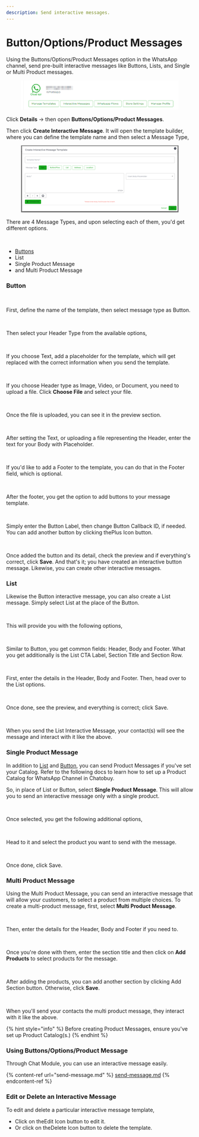 ```yaml
---
description: Send interactive messages.
---
```


# Button/Options/Product Messages

Using the Buttons/Options/Product Messages option in the WhatsApp channel, send pre-built interactive messages like Buttons, Lists, and Single or Multi Product messages.

<figure><img src=".gitbook/assets/channelconfigure.PNG" alt=""><figcaption></figcaption></figure>

Click **Details** → then open **Buttons/Options/Product Messages**.

Then click **Create Interactive Message**. It will open the template builder, where you can define the template name and then select a Message Type,

<figure><img src=".gitbook/assets/createinteractive.PNG" alt=""><figcaption></figcaption></figure>

There are 4 Message Types, and upon selecting each of them, you'd get different options.

<figure><img src="https://files.gitbook.com/v0/b/gitbook-x-prod.appspot.com/o/spaces%2FhElFPtMZjXYjDDMBT5q2%2Fuploads%2FGTg4GY5x9JZzXf5qQpeK%2FTemplate%20Message%20Type%20Builder.png?alt=media&#x26;token=d03be59e-3805-47db-9006-1c4935c08862" alt=""><figcaption></figcaption></figure>

* [Buttons](button-options-product-messages.md#button)
* List
* Single Product Message
* and Multi Product Message

### Button

<figure><img src="https://files.gitbook.com/v0/b/gitbook-x-prod.appspot.com/o/spaces%2FhElFPtMZjXYjDDMBT5q2%2Fuploads%2F5yOHkszxvd5Z2eh22NOY%2FSelecting%20Button%20Message%20Type%20for%20Interactive%20Messages.png?alt=media&#x26;token=85bb0164-3fcc-4e1e-b301-9f294d2eaf1d" alt=""><figcaption></figcaption></figure>

First, define the name of the template, then select message type as Button.

<figure><img src="https://files.gitbook.com/v0/b/gitbook-x-prod.appspot.com/o/spaces%2FhElFPtMZjXYjDDMBT5q2%2Fuploads%2F6ZCJlTJx89vfksrIJmxu%2FInteractive%20Message%20Header%20Type.png?alt=media&#x26;token=ed6cddec-34ba-4a61-bbfb-1a861e7a8826" alt=""><figcaption></figcaption></figure>

Then select your Header Type from the available options,

<figure><img src="https://files.gitbook.com/v0/b/gitbook-x-prod.appspot.com/o/spaces%2FhElFPtMZjXYjDDMBT5q2%2Fuploads%2FX2cggRBMKxrLxrJh3OsI%2FSelecting%20header%20type%20for%20the%20interactive%20message.gif?alt=media&#x26;token=0c9585fb-0ba7-41cf-8080-ac635f92d374" alt=""><figcaption></figcaption></figure>

If you choose Text, add a placeholder for the template, which will get replaced with the correct information when you send the template.

<figure><img src="https://files.gitbook.com/v0/b/gitbook-x-prod.appspot.com/o/spaces%2FhElFPtMZjXYjDDMBT5q2%2Fuploads%2FZ46sHa0KI5LK5OCyMe1o%2FPlaceholder%20and%20Header%20Text%20for%20Interactive%20Message.png?alt=media&#x26;token=4d52dbfb-474c-4def-9596-dee1cc5e3e5a" alt=""><figcaption></figcaption></figure>

If you choose Header type as Image, Video, or Document, you need to upload a file. Click **Choose File** and select your file.

<figure><img src="https://files.gitbook.com/v0/b/gitbook-x-prod.appspot.com/o/spaces%2FhElFPtMZjXYjDDMBT5q2%2Fuploads%2FgtBa125BGWFm1pH416GN%2FImage%20Interactive%20Message%20Header%20Type.png?alt=media&#x26;token=ccdd5c0c-4187-407a-ad25-6f6a495c4c5b" alt=""><figcaption></figcaption></figure>

Once the file is uploaded, you can see it in the preview section.

<figure><img src="https://files.gitbook.com/v0/b/gitbook-x-prod.appspot.com/o/spaces%2FhElFPtMZjXYjDDMBT5q2%2Fuploads%2FXhOed8WOnaujsGnbcsCg%2FImage%20Header%20Preview.png?alt=media&#x26;token=de3008b6-ec52-4e4b-9d01-a53ec8f736b6" alt=""><figcaption></figcaption></figure>

After setting the Text, or uploading a file representing the Header, enter the text for your Body with Placeholder.

<figure><img src="https://files.gitbook.com/v0/b/gitbook-x-prod.appspot.com/o/spaces%2FhElFPtMZjXYjDDMBT5q2%2Fuploads%2FudZigr5b6a75PRnergnD%2FBody%20Text%20for%20the%20Interactive%20Message.png?alt=media&#x26;token=bc4245e7-df40-4f88-8b91-b5397968ea84" alt=""><figcaption></figcaption></figure>

If you'd like to add a Footer to the template, you can do that in the Footer field, which is optional.

<figure><img src="https://files.gitbook.com/v0/b/gitbook-x-prod.appspot.com/o/spaces%2FhElFPtMZjXYjDDMBT5q2%2Fuploads%2FwtFymZOHiJ04wHDAgTCY%2FFooter%20in%20the%20Buttons%2C%20Options%2C%20and%20Product%20Messages%20RUM%20Work.png?alt=media&#x26;token=06a9383f-5c3d-4bbc-926f-663126f2341f" alt=""><figcaption></figcaption></figure>

After the footer, you get the option to add buttons to your message template.

<figure><img src="https://files.gitbook.com/v0/b/gitbook-x-prod.appspot.com/o/spaces%2FhElFPtMZjXYjDDMBT5q2%2Fuploads%2FFIMc46WfASLLLLjwjb3d%2FInteractive%20Message%20of%20Button.png?alt=media&#x26;token=2e4fd7ae-0bac-4c83-a41c-b51ebdb4be6b" alt=""><figcaption></figcaption></figure>

Simply enter the Button Label, then change Button Callback ID, if needed. You can add another button by clicking the<img src="https://files.gitbook.com/v0/b/gitbook-x-prod.appspot.com/o/spaces%2FhElFPtMZjXYjDDMBT5q2%2Fuploads%2F1WNM2opBmG6WLkD1GbcH%2FPlus%20button%20for%20Filters.png?alt=media&#x26;token=fc82bbfa-b811-4196-941e-a41568050bee" alt="" data-size="line">Plus Icon button.

<figure><img src="https://files.gitbook.com/v0/b/gitbook-x-prod.appspot.com/o/spaces%2FhElFPtMZjXYjDDMBT5q2%2Fuploads%2F51yJqpj7zBHg5MaG4tL7%2FSaving%20an%20interactive%20message.png?alt=media&#x26;token=6b5a33aa-c8ae-4b89-9da0-2d7b38260337" alt=""><figcaption></figcaption></figure>

Once added the button and its detail, check the preview and if everything's correct, click **Save**. And that's it; you have created an interactive button message. Likewise, you can create other interactive messages.

### List

Likewise the Button interactive message, you can also create a List message. Simply select List at the place of the Button.

<figure><img src="https://files.gitbook.com/v0/b/gitbook-x-prod.appspot.com/o/spaces%2FhElFPtMZjXYjDDMBT5q2%2Fuploads%2F6LCB4rWtYRXeCXpANIKT%2FSelecting%20List%20Option.png?alt=media&#x26;token=53f7fab5-2764-427e-96c9-48577588195e" alt=""><figcaption></figcaption></figure>

This will provide you with the following options,

<figure><img src="https://files.gitbook.com/v0/b/gitbook-x-prod.appspot.com/o/spaces%2FhElFPtMZjXYjDDMBT5q2%2Fuploads%2FKUhGZD2hKV8O06BFIO8C%2FList%20Options%20All.png?alt=media&#x26;token=e2c03236-d395-450d-9a39-aa501b048fe4" alt=""><figcaption></figcaption></figure>

Similar to Button, you get common fields: Header, Body and Footer. What you get additionally is the List CTA Label, Section Title and Section Row.

<figure><img src="https://files.gitbook.com/v0/b/gitbook-x-prod.appspot.com/o/spaces%2FhElFPtMZjXYjDDMBT5q2%2Fuploads%2FRCGcwERDGmfXruLgAFa1%2FList%20Options.png?alt=media&#x26;token=f27dc2c9-f6aa-452d-b647-c37da2f09b62" alt=""><figcaption></figcaption></figure>

First, enter the details in the Header, Body and Footer. Then, head over to the List options.

<figure><img src="https://files.gitbook.com/v0/b/gitbook-x-prod.appspot.com/o/spaces%2FhElFPtMZjXYjDDMBT5q2%2Fuploads%2F64kHD0FuWvPqzVwmE9Y6%2FDetailing%20List%20Options%20for%20the%20Interactive%20Messages.png?alt=media&#x26;token=6f80fe3b-6688-4e1f-a3a3-07b6b7c74408" alt=""><figcaption></figcaption></figure>

Once done, see the preview, and everything is correct; click Save.

<figure><img src="https://files.gitbook.com/v0/b/gitbook-x-prod.appspot.com/o/spaces%2FhElFPtMZjXYjDDMBT5q2%2Fuploads%2FxIhQbTv3lV4fFlhnbmhW%2FList%20Interactive%20Option%20Use.gif?alt=media&#x26;token=01f688b4-7e34-4794-b88b-58a97bc0475f" alt=""><figcaption></figcaption></figure>

When you send the List Interactive Message, your contact(s) will see the message and interact with it like the above.

### Single Product Message

In addition to [List](button-options-product-messages.md#list) and [Button](button-options-product-messages.md#button), you can send Product Messages if you've set your Catalog. Refer to the following docs to learn how to set up a Product Catalog for WhatsApp Channel in Chatobuy.

So, in place of List or Button, select **Single Product Message**. This will allow you to send an interactive message only with a single product.

<figure><img src="https://files.gitbook.com/v0/b/gitbook-x-prod.appspot.com/o/spaces%2FhElFPtMZjXYjDDMBT5q2%2Fuploads%2FecNRdpKV7WeXGQx3vLy6%2FSingle%20Product%20Message%20Interactive%20Option.png?alt=media&#x26;token=d5f4b075-ebc8-4d88-9cbf-fc7f64ec2008" alt=""><figcaption></figcaption></figure>

Once selected, you get the following additional options,

<figure><img src="https://files.gitbook.com/v0/b/gitbook-x-prod.appspot.com/o/spaces%2FhElFPtMZjXYjDDMBT5q2%2Fuploads%2FXJWOPLRNetiRcbs6QCFX%2FSingle%20Product%20Message%20Interactive%20Options.png?alt=media&#x26;token=f86af539-d86c-4670-9f94-64256b8477ed" alt=""><figcaption></figcaption></figure>

Head to it and select the product you want to send with the message.

<figure><img src="https://files.gitbook.com/v0/b/gitbook-x-prod.appspot.com/o/spaces%2FhElFPtMZjXYjDDMBT5q2%2Fuploads%2FLIdQxsekQJWuQq5rphkZ%2FSelecting%20Single%20product%20for%20the%20Interactive%20Message.png?alt=media&#x26;token=007d4730-ab78-4e2d-a666-19a1f19e05db" alt=""><figcaption></figcaption></figure>

Once done, click Save.

### Multi Product Message

Using the Multi Product Message, you can send an interactive message that will allow your customers, to select a product from multiple choices. To create a multi-product message, first, select **Multi Product Message**.

<figure><img src="https://files.gitbook.com/v0/b/gitbook-x-prod.appspot.com/o/spaces%2FhElFPtMZjXYjDDMBT5q2%2Fuploads%2FaAXIbCwdgEtLQrYaGqPk%2FMulti%20Product%20Message%20Option.png?alt=media&#x26;token=b7d79415-c9de-483e-870e-9e4787f59904" alt=""><figcaption></figcaption></figure>

Then, enter the details for the Header, Body and Footer if you need to.

<figure><img src="https://files.gitbook.com/v0/b/gitbook-x-prod.appspot.com/o/spaces%2FhElFPtMZjXYjDDMBT5q2%2Fuploads%2FZPerStAbbrK9l5L48FXJ%2FAdding%20Products%20to%20the%20Multi%20Product%20Message%20Template.gif?alt=media&#x26;token=12ec895e-7fe5-4b19-a055-08bf8b09f7d2" alt=""><figcaption></figcaption></figure>

Once you're done with them, enter the section title and then click on **Add Products** to select products for the message.

<figure><img src="https://files.gitbook.com/v0/b/gitbook-x-prod.appspot.com/o/spaces%2FhElFPtMZjXYjDDMBT5q2%2Fuploads%2FxJihnGbg5hqHp02UhCv3%2FAdded%20Products%20to%20the%20Multi%20Product%20Message.png?alt=media&#x26;token=12a1ded1-d104-4b0d-b69f-8ff0d8bd80b5" alt=""><figcaption></figcaption></figure>

After adding the products, you can add another section by clicking Add Section button. Otherwise, click **Save**.

<figure><img src="https://files.gitbook.com/v0/b/gitbook-x-prod.appspot.com/o/spaces%2FhElFPtMZjXYjDDMBT5q2%2Fuploads%2FE1Ahd39lmj4XzMa9Zqlk%2FUse%20of%20Multi%20Product%20Message.png?alt=media&#x26;token=76c21187-bdbe-4079-92cd-c019b3c40dd2" alt=""><figcaption></figcaption></figure>

When you'll send your contacts the multi product message, they interact with it like the above.

{% hint style="info" %}
Before creating Product Messages, ensure you've set up Product Catalog(s.)
{% endhint %}

### Using Buttons/Options/Product Message

Through Chat Module, you can use an interactive message easily.

{% content-ref url="send-message.md" %}
[send-message.md](send-message.md)
{% endcontent-ref %}

### Edit or Delete an Interactive Message

To edit and delete a particular interactive message template,

* Click on the<img src="https://files.gitbook.com/v0/b/gitbook-x-prod.appspot.com/o/spaces%2FhElFPtMZjXYjDDMBT5q2%2Fuploads%2FtM0TpJ2uFQAN4Ck2pMsa%2FEdit%20Button%20Blue.png?alt=media&#x26;token=e5fd4863-2e0e-4e4c-9854-bca693646d06" alt="" data-size="line">Edit Icon button to edit it.
* Or click on the<img src="https://files.gitbook.com/v0/b/gitbook-x-prod.appspot.com/o/spaces%2FhElFPtMZjXYjDDMBT5q2%2Fuploads%2F3Of4IVOBkTD6Yfey20F7%2FDelete%20Button.png?alt=media&#x26;token=82c696d8-8f39-4ebd-82c3-f74f28e61d38" alt="" data-size="line">Delete Icon button to delete the template.
